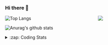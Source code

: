 ### Hi there 👋

<!--
**tao8687/tao8687** is a ✨ _special_ ✨ repository because its `README.md` (this file) appears on your GitHub profile.

Here are some ideas to get you started:

- 🔭 I’m currently working on ...
- 🌱 I’m currently learning ...
- 👯 I’m looking to collaborate on ...
- 🤔 I’m looking for help with ...
- 💬 Ask me about ...
- 📫 How to reach me: ...
- 😄 Pronouns: ...
- ⚡ Fun fact: ...
-->

<img align='right' src="https://media.giphy.com/media/M9gbBd9nbDrOTu1Mqx/giphy.gif" width="200">

  
![Top Langs](https://github-readme-stats.vercel.app/api/top-langs/?username=tao8687&layout=compact&title_color=23238E&text_color=A67D3D)

![Anurag's github stats](https://github-readme-stats.vercel.app/api?username=tao8687&show_icons=true&&text_color=A67D3D&title_color=23238E&show_icons=false&count_private=true&hide=stars)

<details>
  <summary>:zap: Coding Stats</summary>
  <b>
<!--START_SECTION:waka-->
![Code Time](http://img.shields.io/badge/Code%20Time-0%20secs-blue)

![Profile Views](http://img.shields.io/badge/Profile%20Views-2-blue)

**🐱 My GitHub Data** 

> 🏆 169 Contributions in the Year 2022
 > 
> 📦 1.4 MB Used in GitHub's Storage 
 > 
> 🚫 Not Opted to Hire
 > 
> 📜 55 Public Repositories 
 > 
> 🔑 25 Private Repositories  
 > 
**I'm an Early 🐤** 

```text
🌞 Morning    108 commits    ██████████████████░░░░░░░   74.48% 
🌆 Daytime    11 commits     ██░░░░░░░░░░░░░░░░░░░░░░░   7.59% 
🌃 Evening    26 commits     ████░░░░░░░░░░░░░░░░░░░░░   17.93% 
🌙 Night      0 commits      ░░░░░░░░░░░░░░░░░░░░░░░░░   0.0%

```
📅 **I'm Most Productive on Monday** 

```text
Monday       31 commits     █████░░░░░░░░░░░░░░░░░░░░   21.38% 
Tuesday      24 commits     ████░░░░░░░░░░░░░░░░░░░░░   16.55% 
Wednesday    27 commits     ████░░░░░░░░░░░░░░░░░░░░░   18.62% 
Thursday     19 commits     ███░░░░░░░░░░░░░░░░░░░░░░   13.1% 
Friday       16 commits     ██░░░░░░░░░░░░░░░░░░░░░░░   11.03% 
Saturday     14 commits     ██░░░░░░░░░░░░░░░░░░░░░░░   9.66% 
Sunday       14 commits     ██░░░░░░░░░░░░░░░░░░░░░░░   9.66%

```


📊 **This Week I Spent My Time On** 

```text
⌚︎ Time Zone: Asia/Shanghai

💬 Programming Languages: 
C                        9 hrs 37 mins       ███████████████░░░░░░░░░░   63.32% 
C++                      2 hrs 37 mins       ████░░░░░░░░░░░░░░░░░░░░░   17.24% 
Python                   1 hr 27 mins        ██░░░░░░░░░░░░░░░░░░░░░░░   9.6% 
Makefile                 54 mins             █░░░░░░░░░░░░░░░░░░░░░░░░   5.96% 
Bash                     18 mins             ░░░░░░░░░░░░░░░░░░░░░░░░░   2.04%

🔥 Editors: 
VS Code                  15 hrs 12 mins      █████████████████████████   100.0%

🐱‍💻 Projects: 
vc07681                  5 hrs 39 mins       █████████░░░░░░░░░░░░░░░░   37.19% 
vc0768                   4 hrs 40 mins       ███████░░░░░░░░░░░░░░░░░░   30.77% 
samples                  4 hrs 22 mins       ███████░░░░░░░░░░░░░░░░░░   28.77% 
drv_v7                   29 mins             ░░░░░░░░░░░░░░░░░░░░░░░░░   3.27%

💻 Operating System: 
Linux                    15 hrs 12 mins      █████████████████████████   100.0%

```

**I Mostly Code in Python** 

```text
Python                   9 repos             ████████░░░░░░░░░░░░░░░░░   32.14% 
C                        6 repos             █████░░░░░░░░░░░░░░░░░░░░   21.43% 
C++                      5 repos             ████░░░░░░░░░░░░░░░░░░░░░   17.86% 
Shell                    2 repos             █░░░░░░░░░░░░░░░░░░░░░░░░   7.14% 
JavaScript               2 repos             █░░░░░░░░░░░░░░░░░░░░░░░░   7.14%

```


**Timeline**

![Chart not found](https://raw.githubusercontent.com/tao8687/tao8687/master/charts/bar_graph.png) 


 Last Updated on 17/06/2022 01:58:56 UTC
<!--END_SECTION:waka-->
</details>
